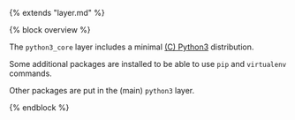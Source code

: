 {% extends "layer.md" %}

{% block overview %}

The `python3_core` layer includes a minimal [(C) Python3](http://python.org) distribution.

Some additional packages are installed to be able to use `pip` and `virtualenv` commands.

Other packages are put in the (main) `python3` layer.

{% endblock %}

